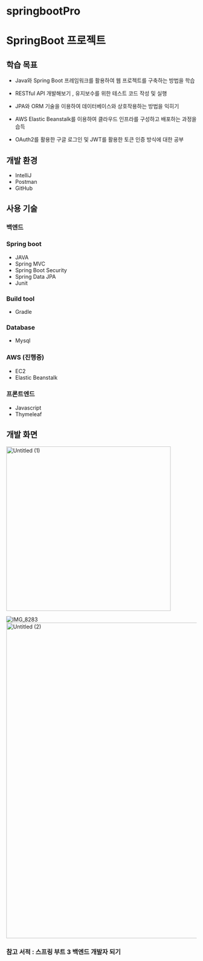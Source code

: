 # springbootPro
# SpringBoot 프로젝트 

## 학습 목표

- Java와 Spring Boot 프레임워크를 활용하여 웹 프로젝트를 구축하는 방법을 학습

- RESTful API 개발해보기 , 유지보수를 위한 테스트 코드 작성 및 실행
- JPA와 ORM 기술을 이용하여 데이터베이스와 상호작용하는 방법을 익히기
- AWS Elastic Beanstalk를 이용하여 클라우드 인프라를 구성하고 배포하는 과정을 습득
- OAuth2를 활용한 구글 로그인 및 JWT를 활용한 토큰 인증 방식에 대한 공부

## 개발 환경

- IntelliJ
- Postman
- GitHub

## 사용 기술

### 백엔드

### Spring boot

- JAVA
- Spring MVC
- Spring Boot Security
- Spring Data JPA
- Junit

### Build tool

- Gradle

### Database

- Mysql

### AWS (진행중)

- EC2
- Elastic Beanstalk

### 프론트엔드

- Javascript
- Thymeleaf

## 개발 화면

<img width="435" alt="Untitled (1)" src="https://github.com/ksks723/springbootPro/assets/61976673/1c7f8b11-6a71-425b-b631-df2a7bde6092">

![IMG_8283](https://github.com/ksks723/springbootPro/assets/61976673/bfd270d0-bc2b-4f38-afe8-035b655f3ab2)
<img width="835" alt="Untitled (2)" src="https://github.com/ksks723/springbootPro/assets/61976673/278334ab-eec1-4cec-b591-d58802556bf6">

### 참고 서적 : 스프링 부트 3 백엔드 개발자 되기
